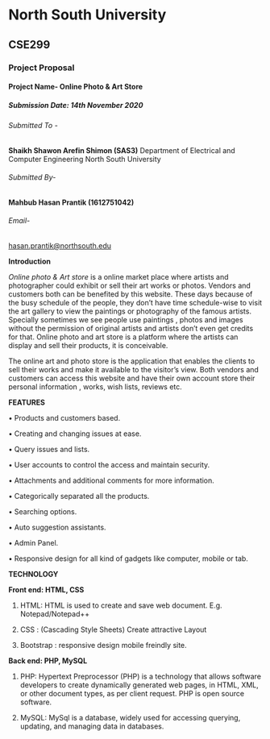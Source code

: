 # North South University
## CSE299
### Project Proposal
#### Project Name- Online Photo & Art Store
##### Submission Date: 14th November 2020
###### Submitted To - 
**Shaikh Shawon Arefin Shimon (SAS3)**
Department of Electrical and Computer Engineering
North South University
###### Submitted By-
**Mahbub Hasan Prantik (1612751042)**
###### Email-
[hasan.prantik@northsouth.edu](https://hasan.prantik@northsouth.edu)





**Introduction**

*Online photo & Art store* is a online market place where artists and photographer could exhibit or sell their art works or photos. Vendors and customers both can be benefited by this website. These days because of the busy schedule of the people, they don’t have time schedule-wise to visit the art gallery to view the paintings or photography of the famous artists. Specially sometimes we see people use paintings , photos and images without the permission of original artists and artists don’t even get credits for that. Online photo and art store is a platform where the artists can display and sell their products, it is conceivable. 


The online art and photo store is the application that enables the clients to sell their works and make it available to the visitor’s view. Both vendors and customers can access this website and have their own account store their personal information , works, wish lists, reviews etc. 

 **FEATURES**
 
•	Products and customers based.

•	Creating and changing issues at ease.

•	Query issues and lists.

•	User accounts to control the access and maintain security.

•	Attachments and additional comments for more information.

•	Categorically separated all the products.

•	Searching options.

•	Auto suggestion assistants.

•	Admin Panel.

•	Responsive design for all kind of gadgets like computer, mobile or tab.

**TECHNOLOGY**

**Front end: HTML, CSS**

1.	HTML: HTML is used to create and save web document. E.g. Notepad/Notepad++

2.	CSS : (Cascading Style Sheets) Create attractive Layout

3.	Bootstrap : responsive design mobile freindly site.

**Back end: PHP, MySQL**

1.	PHP: Hypertext Preprocessor (PHP) is a technology that allows software developers to create dynamically generated web pages, in HTML, XML, or other document types, as per client request. PHP is open source software.

2.   MySQL: MySql is a database, widely used for accessing querying, updating, and      managing data in databases.



